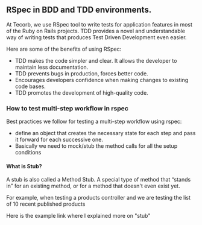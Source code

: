 ## RSpec in BDD and TDD environments.
At Tecorb, we use RSpec tool to write tests for application features in most of the Ruby on Rails projects. TDD provides a novel and understandable way of writing tests that produces Test Driven Development even easier. 

Here are some of the benefits of using RSpec:
- TDD makes the code simpler and clear. It allows the developer to maintain less documentation.
- TDD prevents bugs in production, forces better code. 
- Encourages developers confidence when making changes to existing code bases.
- TDD promotes the development of high-quality code.

### How to test multi-step workflow in rspec
Best practices we follow for testing a multi-step workflow using rspec:
- define an object that creates the necessary state for each step and pass it forward for each successive one. 
- Basically we need to mock/stub the method calls for all the setup conditions

#### What is Stub?
A stub is also called a Method Stub. A special type of method that “stands in” for an existing method, or for a method that doesn't even exist yet.

For example, when testing a products controller and we are testing the list of 10 recent published products 

Here is the example link where I explained more on "stub"